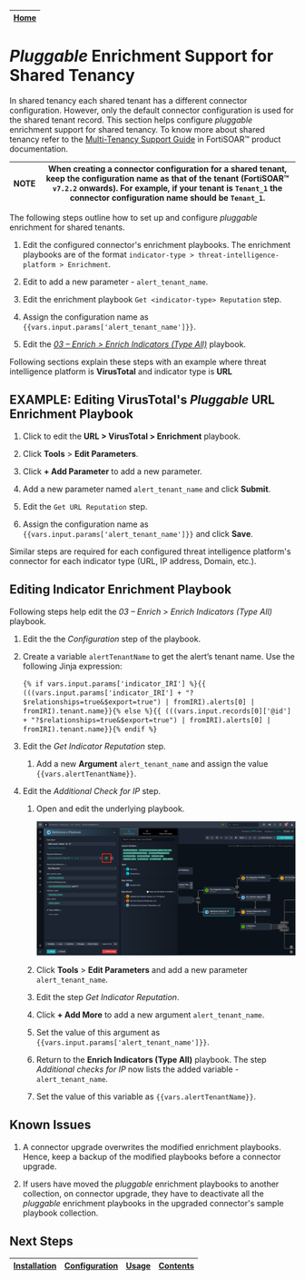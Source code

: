 | [Home](../README.md) |
|----------------------|

# *Pluggable* Enrichment Support for Shared Tenancy

In shared tenancy each shared tenant has a different connector configuration. However, only the default connector configuration is used for the shared tenant record. This section helps configure *pluggable* enrichment support for shared tenancy. To know more about shared tenancy refer to the [Multi-Tenancy Support Guide](https://docs.fortinet.com/document/fortisoar/7.4.0/multi-tenancy-support-guide/744444/shared-tenancy-support) in FortiSOAR&trade; product documentation.

|**NOTE**| When creating a connector configuration for a shared tenant, keep the configuration name as that of the tenant (FortiSOAR&trade; `v7.2.2` onwards). For example, if your tenant is `Tenant_1` the connector configuration name should be `Tenant_1`. |
|-|-|

The following steps outline how to set up and configure *pluggable* enrichment for shared tenants.

1. Edit the configured connector's enrichment playbooks. The enrichment playbooks are of the format `indicator-type > threat-intelligence-platform > Enrichment`.

2. Edit to add a new parameter - `alert_tenant_name`.

3. Edit the enrichment playbook `Get <indicator-type> Reputation` step.

4. Assign the configuration name as `{{vars.input.params['alert_tenant_name']}}`.

5. Edit the [*03 – Enrich > Enrich Indicators (Type All)*](#editing-indicator-enrichment-playbook) playbook.

Following sections explain these steps with an example where threat intelligence platform is **VirusTotal** and indicator type is **URL**

## EXAMPLE: Editing VirusTotal's *Pluggable* URL Enrichment Playbook

1. Click to edit the **URL > VirusTotal > Enrichment** playbook.

2. Click **Tools** > **Edit Parameters**.

3. Click **+ Add Parameter** to add a new parameter.

4. Add a new parameter named `alert_tenant_name` and click **Submit**.

5. Edit the `Get URL Reputation` step.

6. Assign the configuration name as `{{vars.input.params['alert_tenant_name']}}` and click **Save**.

Similar steps are required for each configured threat intelligence platform's connector for each indicator type (URL, IP address, Domain, etc.).

## Editing Indicator Enrichment Playbook

Following steps help edit the *03 – Enrich > Enrich Indicators (Type All)* playbook.

1. Edit the the *Configuration* step of the playbook.

2. Create a variable `alertTenantName` to get the alert’s tenant name. Use the following Jinja expression:

    ```jinja
    {% if vars.input.params['indicator_IRI'] %}{{ (((vars.input.params['indicator_IRI'] + "?$relationships=true&$export=true") | fromIRI).alerts[0] | fromIRI).tenant.name}}{% else %}{{ (((vars.input.records[0]['@id'] + "?$relationships=true&$export=true") | fromIRI).alerts[0] | fromIRI).tenant.name}}{% endif %}
    ```

3. Edit the *Get Indicator Reputation* step.

    1. Add a new **Argument** `alert_tenant_name` and assign the value `{{vars.alertTenantName}}`.

4. Edit the *Additional Check for IP* step.

    1. Open and edit the underlying playbook.

        ![](./res/editing-underlying-playbook.png)

    2. Click **Tools** > **Edit Parameters** and add a new parameter `alert_tenant_name`.
    3. Edit the step *Get Indicator Reputation*.
    4. Click **+ Add More** to add a new argument `alert_tenant_name`.
    5. Set the value of this argument as `{{vars.input.params['alert_tenant_name']}}`.
    6. Return to the **Enrich Indicators (Type All)** playbook. The step *Additional checks for IP* now lists the added variable - `alert_tenant_name`.
    7. Set the value of this variable as `{{vars.alertTenantName}}`.

## Known Issues

1. A connector upgrade overwrites the modified enrichment playbooks. Hence, keep a backup of the modified playbooks before a connector upgrade.

2. If users have moved the *pluggable* enrichment playbooks to another collection, on connector upgrade, they have to deactivate all the *pluggable* enrichment playbooks in the upgraded connector's sample playbook collection.

## Next Steps

| [Installation](./setup.md#installation) | [Configuration](./setup.md#configuration) | [Usage](./usage.md) | [Contents](./contents.md) |
|-----------------------------------------|-------------------------------------------|---------------------|---------------------------|
